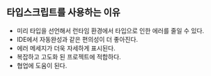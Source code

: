 ## 타입스크립트를 사용하는 이유

- 미리 타입을 선언해서 런타임 환경에서 타입으로 인한 에러를 줄일 수 있다.
- IDE에서 자동완성과 같은 편의성이 더 좋아진다.
- 에러 메세지가 더욱 자세하게 표시된다.
- 복잡하고 고도화 된 프로젝트에 적합하다.
- 협업에 도움이 된다.
